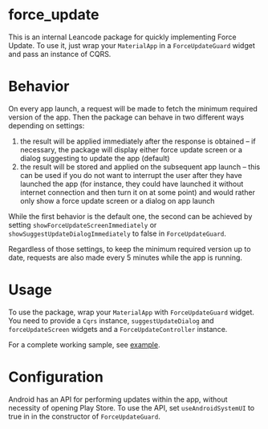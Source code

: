 # force_update

This is an internal Leancode package for quickly implementing Force Update. To use it, just wrap your `MaterialApp` in a `ForceUpdateGuard`
widget and pass an instance of CQRS.

# Behavior

On every app launch, a request will be made to fetch the minimum required version of the app. Then the package can behave in two different ways depending on settings:
1. the result will be applied immediately after the response is obtained – if necessary, the package will display either force update screen or a dialog suggesting to update the app (default)
2. the result will be stored and applied on the subsequent app launch – this can be used if you do not want to interrupt the user after they have launched the app (for instance, they could have launched it without internet connection and then turn it on at some point) and would rather only show a force update screen or a dialog on app launch

While the first behavior is the default one, the second can be achieved by setting `showForceUpdateScreenImmediately` or `showSuggestUpdateDialogImmediately` to false in `ForceUpdateGuard`.

Regardless of those settings, to keep the minimum required version up to date, requests are also made every 5 minutes while the app is running.

# Usage

To use the package, wrap your `MaterialApp` with `ForceUpdateGuard` widget. You need to provide a `Cqrs` instance, `suggestUpdateDialog` and `forceUpdateScreen` widgets and a `ForceUpdateController` instance.

For a complete working sample, see [example](example).

# Configuration

Android has an API for performing updates within the app, without necessity of opening Play Store. To use the API, set `useAndroidSystemUI` to true in in the constructor of `ForceUpdateGuard`.